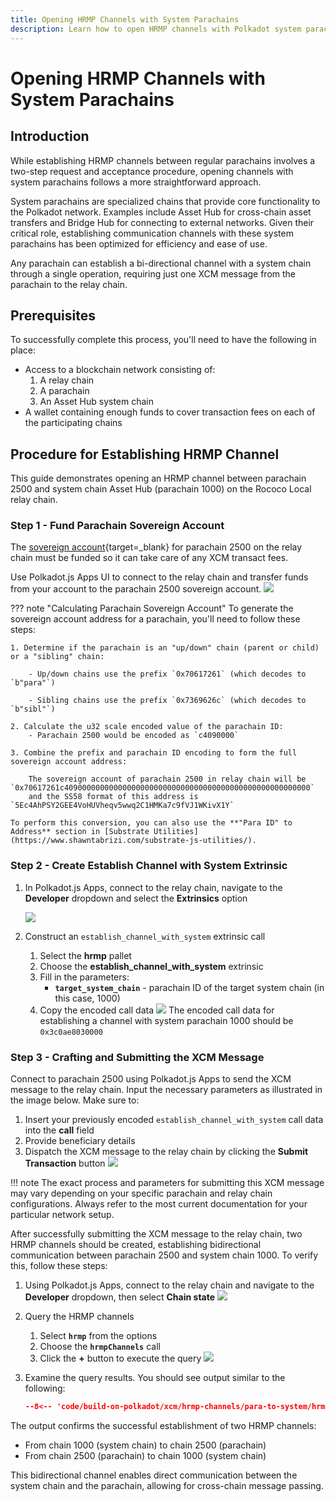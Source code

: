 ```yaml
---
title: Opening HRMP Channels with System Parachains
description: Learn how to open HRMP channels with Polkadot system parachains. Discover the process for establishing bi-directional communication using a single XCM message.
---
```


# Opening HRMP Channels with System Parachains

## Introduction

While establishing HRMP channels between regular parachains involves a two-step request and acceptance procedure, opening channels with system parachains follows a more straightforward approach.

System parachains are specialized chains that provide core functionality to the Polkadot network. Examples include Asset Hub for cross-chain asset transfers and Bridge Hub for connecting to external networks. Given their critical role, establishing communication channels with these system parachains has been optimized for efficiency and ease of use.

Any parachain can establish a bi-directional channel with a system chain through a single operation, requiring just one XCM message from the parachain to the relay chain.

## Prerequisites

To successfully complete this process, you'll need to have the following in place:

- Access to a blockchain network consisting of:
    1. A relay chain
    2. A parachain
    3. An Asset Hub system chain
- A wallet containing enough funds to cover transaction fees on each of the participating chains

## Procedure for Establishing HRMP Channel

This guide demonstrates opening an HRMP channel between parachain 2500 and system chain Asset Hub (parachain 1000) on the Rococo Local relay chain.

### Step 1 - Fund Parachain Sovereign Account
<!-- This content will be moved to a new page because it is used in multiple places -->
The [sovereign account](https://github.com/polkadot-fellows/xcm-format/blob/10726875bd3016c5e528c85ed6e82415e4b847d7/README.md?plain=1#L50){target=_blank} for parachain 2500 on the relay chain must be funded so it can take care of any XCM transact fees.

Use Polkadot.js Apps UI to connect to the relay chain and transfer funds from your account to the parachain 2500 sovereign account.
![](/polkadot-ecosystem-docs-draft/images/build-on-polkadot/hrmp-channels/hrmp-channels-2.webp)

??? note "Calculating Parachain Sovereign Account"
    To generate the sovereign account address for a parachain, you'll need to follow these steps:

    1. Determine if the parachain is an "up/down" chain (parent or child) or a "sibling" chain:

        - Up/down chains use the prefix `0x70617261` (which decodes to `b"para"`)

        - Sibling chains use the prefix `0x7369626c` (which decodes to `b"sibl"`)

    2. Calculate the u32 scale encoded value of the parachain ID:
        - Parachain 2500 would be encoded as `c4090000`

    3. Combine the prefix and parachain ID encoding to form the full sovereign account address:

        The sovereign account of parachain 2500 in relay chain will be `0x70617261c4090000000000000000000000000000000000000000000000000000`
        and the SS58 format of this address is `5Ec4AhPSY2GEE4VoHUVheqv5wwq2C1HMKa7c9fVJ1WKivX1Y`
    
    To perform this conversion, you can also use the **"Para ID" to Address** section in [Substrate Utilities](https://www.shawntabrizi.com/substrate-js-utilities/).

### Step 2 - Create Establish Channel with System Extrinsic

1. In Polkadot.js Apps, connect to the relay chain, navigate to the **Developer** dropdown and select the **Extrinsics** option

    ![](/polkadot-ecosystem-docs-draft/images/build-on-polkadot/hrmp-channels/para-to-para/hrmp-para-to-para-1.webp)

2. Construct an `establish_channel_with_system` extrinsic call

    1. Select the **hrmp** pallet
    2. Choose the **establish_channel_with_system** extrinsic
    3. Fill in the parameters:
        - **`target_system_chain`** - parachain ID of the target system chain (in this case, 1000)
    4. Copy the encoded call data
    ![](/polkadot-ecosystem-docs-draft/images/build-on-polkadot/hrmp-channels/para-to-system/hrmp-para-to-system-1.webp)
    The encoded call data for establishing a channel with system parachain 1000 should be `0x3c0ae8030000`

### Step 3 - Crafting and Submitting the XCM Message

Connect to parachain 2500 using Polkadot.js Apps to send the XCM message to the relay chain. Input the necessary parameters as illustrated in the image below. Make sure to:

1. Insert your previously encoded `establish_channel_with_system` call data into the **call** field
2. Provide beneficiary details
3. Dispatch the XCM message to the relay chain by clicking the **Submit Transaction** button
![](/polkadot-ecosystem-docs-draft/images/build-on-polkadot/hrmp-channels/para-to-system/hrmp-para-to-system-2.webp)

!!! note
    The exact process and parameters for submitting this XCM message may vary depending on your specific parachain and relay chain configurations. Always refer to the most current documentation for your particular network setup.

After successfully submitting the XCM message to the relay chain, two HRMP channels should be created, establishing bidirectional communication between parachain 2500 and system chain 1000. To verify this, follow these steps:

1. Using Polkadot.js Apps, connect to the relay chain and navigate to the **Developer** dropdown, then select **Chain state**
    ![](/polkadot-ecosystem-docs-draft/images/build-on-polkadot/hrmp-channels/hrmp-channels-1.webp)

2. Query the HRMP channels
    1. Select **`hrmp`** from the options
    2. Choose the **`hrmpChannels`** call
    3. Click the **+** button to execute the query
    ![](/polkadot-ecosystem-docs-draft/images/build-on-polkadot/hrmp-channels/para-to-system/hrmp-para-to-system-3.webp)
    
3. Examine the query results. You should see output similar to the following:
    ```json
    --8<-- 'code/build-on-polkadot/xcm/hrmp-channels/para-to-system/hrmp-query-output.json'
    ```

The output confirms the successful establishment of two HRMP channels:

- From chain 1000 (system chain) to chain 2500 (parachain)
- From chain 2500 (parachain) to chain 1000 (system chain)

This bidirectional channel enables direct communication between the system chain and the parachain, allowing for cross-chain message passing.